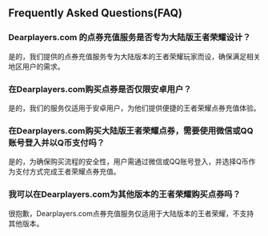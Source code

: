 ## Frequently Asked Questions(FAQ)

### Dearplayers.com 的点券充值服务是否专为大陆版王者荣耀设计？
是的，我们提供的点券充值服务专为大陆版本的王者荣耀玩家而设，确保满足相关地区用户的需求。

### 在Dearplayers.com购买点券是否仅限安卓用户？
是的，我们的服务仅适用于安卓用户，为他们提供便捷的王者荣耀点券充值体验。

### 在Dearplayers.com购买大陆版王者荣耀点券，需要使用微信或QQ账号登入并以Q币支付吗？
是的，为确保购买流程的安全性，用户需通过微信或QQ账号登入，并选择Q币作为支付方式完成王者荣耀点券充值。

### 我可以在Dearplayers.com为其他版本的王者荣耀购买点券吗？
很抱歉，Dearplayers.com点券充值服务仅适用于大陆版本的王者荣耀，不支持其他版本。
